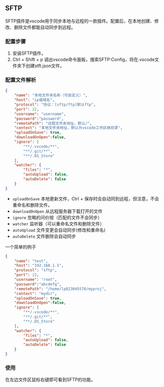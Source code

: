 ## SFTP
SFTP插件是vscode用于同步本地与远程的一款插件。配置后，在本地创建、修改、删除文件都能自动同步到远程。

### 配置步骤
1. 安装SFTP插件。
2. Ctrl + Shift + p 调出vscode命令面板，搜索SFTP:Config，将在.vscode文件夹下创建stft.json文件。

### 配置文件解析
```json
{
    "name": "本地文件夹名称（可自定义）",
    "host": "ip或域名",
    "protocol": "协议：[sftp/ftp]默认ftp",
    "port": 22,
    "username": "username",
    "password":"password",
    "remotePath": "远程文件夹地址，默认/",
    "context": "本地文件夹地址，默认为vscode工作区根目录",
    "uploadOnSave": true,
    "downloadOnOpen":false,
    "ignore": [
        "**/.vscode/**",
        "**/.git/**",
        "**/.DS_Store"
    ],
    "watcher": {
        "files": "*",
        "autoUpload": false,
        "autoDelete": false
    }
}

```
- `uploadOnSave` 本地更新文件，Ctrl + 保存时会自动同到远程，但注意，不会重命名和删除文件。
- `downloadOnOpen` 从远程服务器下载打开的文件
- `ignore` 忽略的问价按（匹配的文件不会同步）
- `watcher` 监听器（可以重命名文件和删除文件）
- `autoUpload` 文件变更会自动同步(修改和重命名)
- `autoDelete` 文件删除会自动同步

一个简单的例子
```json
{
    "name": "test",
    "host": "192.168.1.5",
    "protocol": "sftp",
    "port": 22,
    "username": "root",
    "password":"abcdefg",
    "remotePath": "/home/lp823045578/myproj",
    "context": "mydir",
    "uploadOnSave": true,
    "downloadOnOpen":false,
    "ignore": [
        "**/.vscode/**",
        "**/.git/**",
        "**/.DS_Store"
    ],
    "watcher": {
        "files": "*",
        "autoUpload": false,
        "autoDelete": false
    }
}
```

### 使用
在左边文件区鼠标右键即可看到SFTP的功能。